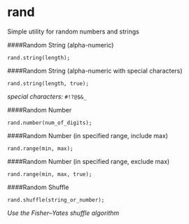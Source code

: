 # rand
Simple utility for random numbers and strings

####Random String (alpha-numeric)

`rand.string(length);`

####Random String (alpha-numeric with special characters)

`rand.string(length, true);`

*special characters:* `#!?@$&_`

####Random Number

`rand.number(num_of_digits);`

####Random Number (in specified range, include max)

`rand.range(min, max);`

####Random Number (in specified range, exclude max)

`rand.range(min, max, true);`

####Random Shuffle

`rand.shuffle(string_or_number);`

*Use the Fisher–Yates shuffle algorithm*

